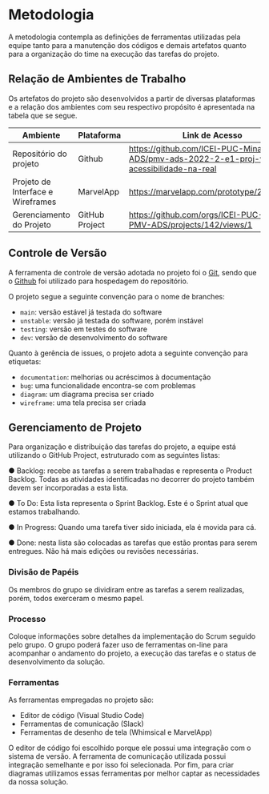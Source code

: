 
# Metodologia

A  metodologia  contempla  as  definições  de  ferramentas  utilizadas pela  equipe  tanto  para  a 
manutenção dos códigos e demais artefatos quanto para a organização do time na execução 
das tarefas do projeto.


## Relação de Ambientes de Trabalho

Os artefatos do projeto são desenvolvidos a partir de diversas plataformas e a relação dos 
ambientes com seu respectivo propósito é apresentada na tabela que se segue. 

| Ambiente | Plataforma | Link de Acesso |
| -------------------- | ------------------------------------ | ---------------------------------------- |
| Repositório do projeto | Github | https://github.com/ICEI-PUC-Minas-PMV-ADS/pmv-ads-2022-2-e1-proj-web-t1-acessibilidade-na-real |
| Projeto de Interface e Wireframes | MarvelApp | https://marvelapp.com/prototype/2gecc0dg |
| Gerenciamento do Projeto | GitHub Project | https://github.com/orgs/ICEI-PUC-Minas-PMV-ADS/projects/142/views/1|

## Controle de Versão

A ferramenta de controle de versão adotada no projeto foi o
[Git](https://git-scm.com/), sendo que o [Github](https://github.com)
foi utilizado para hospedagem do repositório.

O projeto segue a seguinte convenção para o nome de branches:

- `main`: versão estável já testada do software
- `unstable`: versão já testada do software, porém instável
- `testing`: versão em testes do software
- `dev`: versão de desenvolvimento do software

Quanto à gerência de issues, o projeto adota a seguinte convenção para
etiquetas:

- `documentation`: melhorias ou acréscimos à documentação
- `bug`: uma funcionalidade encontra-se com problemas
- `diagram`: um diagrama precisa ser criado
- `wireframe`: uma tela precisa ser criada


## Gerenciamento de Projeto

Para  organização  e  distribuição  das  tarefas  do  projeto,  a  equipe  está  utilizando  o  GitHub Project, estruturado com as seguintes listas: 

● Backlog:  recebe  as  tarefas  a  serem  trabalhadas  e  representa  o  Product  Backlog. Todas as atividades identificadas no decorrer do projeto também devem ser incorporadas a esta lista.

● To Do:  Esta  lista  representa  o  Sprint  Backlog.  Este  é  o  Sprint  atual  que  estamos trabalhando.

● In Progress: Quando uma tarefa tiver sido iniciada, ela é movida para cá.

● Done: nesta lista são colocadas as tarefas que estão  prontas  para  serem  entregues.  Não  há  mais  edições  ou revisões necessárias.


### Divisão de Papéis

Os membros do grupo se dividiram entre as tarefas a serem realizadas, porém, todos exerceram o mesmo papel. 

### Processo

Coloque  informações sobre detalhes da implementação do Scrum seguido pelo grupo. O grupo poderá fazer uso de ferramentas on-line para acompanhar o andamento do projeto, a execução das tarefas e o status de desenvolvimento da solução.
 
### Ferramentas

As ferramentas empregadas no projeto são:

- Editor de código (Visual Studio Code)
- Ferramentas de comunicação (Slack)
- Ferramentas de desenho de tela (Whimsical e MarvelApp)

O editor de código foi escolhido porque ele possui uma integração com o
sistema de versão. A ferramenta de comunicação utilizada possui
integração semelhante e por isso foi selecionada. Por fim, para criar
diagramas utilizamos essas ferramentas por melhor captar as
necessidades da nossa solução.

